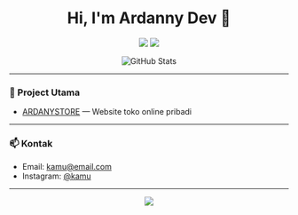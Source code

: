 <h1 align="center">Hi, I'm Ardanny Dev 👋</h1>

<p align="center">
  <img src="https://img.shields.io/badge/Status-Active-brightgreen?style=for-the-badge">
  <img src="https://img.shields.io/badge/Projects-5-blue?style=for-the-badge">
</p>

<p align="center">
  <img src="https://github-readme-stats.vercel.app/api?username=ardannydev&show_icons=true&theme=radical" alt="GitHub Stats">
</p>

---

### 🚀 Project Utama

- [ARDANYSTORE](https://github.com/ardannydev/ardannystore) — Website toko online pribadi

---

### 📫 Kontak

- Email: kamu@email.com
- Instagram: [@kamu](https://instagram.com/kamu)

---

<p align="center">
  <img src="https://img.shields.io/badge/%C2%A9%202025%20Ardanny%20Dev-All%20rights%20reserved.-orange?style=flat-square">
</p>
